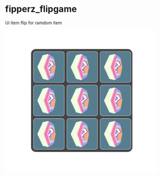 # fipperz_flipgame
Ui item flip for ramdom item

![Alt text](/ezgif-5-c64b64166a.gif?raw=true "fuck")
